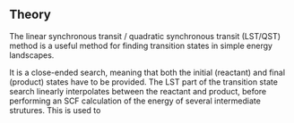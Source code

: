 ## Theory
The linear synchronous transit / quadratic synchronous transit (LST/QST) method is a useful method for finding transition states in simple energy landscapes.

It is a close-ended search, meaning that both the initial (reactant) and final (product) states have to be provided. The LST part of the transition state search linearly interpolates  between
the reactant and product, before performing an SCF calculation of the energy of several intermediate strutures. This is used to 

